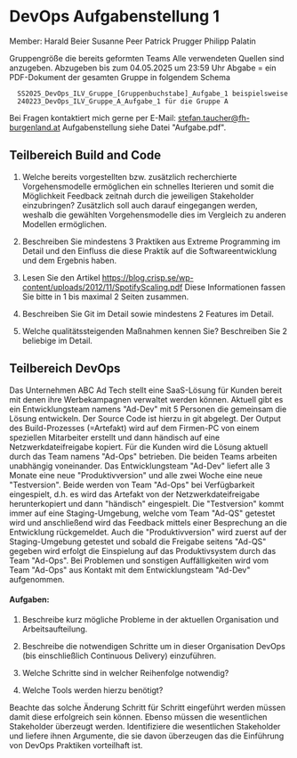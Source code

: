 # DevOps Aufgabenstellung 1

Member:
      Harald Beier
      Susanne Peer
      Patrick Prugger
      Philipp Palatin

Gruppengröße die bereits geformten Teams
Alle verwendeten Quellen sind anzugeben.
Abzugeben bis zum 04.05.2025 um 23:59 Uhr
Abgabe = ein PDF-Dokument der gesamten Gruppe in folgendem Schema
                      
      SS2025_DevOps_ILV_Gruppe_[Gruppenbuchstabe]_Aufgabe_1 beispielsweise
      240223_DevOps_ILV_Gruppe_A_Aufgabe_1 für die Gruppe A

Bei Fragen kontaktiert mich gerne per E-Mail: stefan.taucher@fh-burgenland.at
Aufgabenstellung siehe Datei "Aufgabe.pdf".


## Teilbereich Build and Code

1) Welche bereits vorgestellten bzw. zusätzlich recherchierte Vorgehensmodelle ermöglichen ein schnelles Iterieren und somit die Möglichkeit Feedback zeitnah durch die jeweiligen Stakeholder einzubringen? Zusätzlich soll auch darauf eingegangen werden, weshalb die gewählten Vorgehensmodelle dies im Vergleich zu anderen Modellen ermöglichen.

2) Beschreiben Sie mindestens 3 Praktiken aus Extreme Programming im Detail und den Einfluss die diese Praktik auf die Softwareentwicklung und dem Ergebnis haben.

3) Lesen Sie den Artikel https://blog.crisp.se/wp-content/uploads/2012/11/SpotifyScaling.pdf 
    Diese Informationen fassen Sie bitte in 1 bis maximal 2 Seiten zusammen.

4) Beschreiben Sie Git im Detail sowie mindestens 2 Features im Detail.

5) Welche qualitätssteigenden Maßnahmen kennen Sie? Beschreiben Sie 2 beliebige im Detail.

## Teilbereich DevOps

Das Unternehmen ABC Ad Tech stellt eine SaaS-Lösung für Kunden bereit mit denen ihre
Werbekampagnen verwaltet werden können.
Aktuell gibt es ein Entwicklungsteam namens "Ad-Dev" mit 5 Personen die gemeinsam die
Lösung entwickeln. Der Source Code ist hierzu in git abgelegt. Der Output des Build-Prozesses (=Artefakt) wird auf dem Firmen-PC von einem speziellen Mitarbeiter erstellt und dann händisch auf eine Netzwerkdateifreigabe kopiert.
Für die Kunden wird die Lösung aktuell durch das Team namens "Ad-Ops" betrieben.
Die beiden Teams arbeiten unabhängig voneinander.
Das Entwicklungsteam "Ad-Dev" liefert alle 3 Monate eine neue "Produktivversion" und alle zwei Woche eine neue "Testversion". Beide werden von Team "Ad-Ops" bei Verfügbarkeit eingespielt, d.h. es wird das Artefakt von der Netzwerkdateifreigabe herunterkopiert und dann "händisch" eingespielt. Die "Testversion" kommt immer auf eine Staging-Umgebung, welche vom Team "Ad-QS" getestet wird und anschließend wird das Feedback mittels einer Besprechung an die Entwicklung rückgemeldet. Auch die "Produktivversion" wird zuerst auf der Staging-Umgebung getestet und sobald die Freigabe seitens "Ad-QS" gegeben wird erfolgt die Einspielung auf das Produktivsystem durch das Team "Ad-Ops". Bei Problemen und sonstigen Auffälligkeiten wird vom Team "Ad-Ops" aus Kontakt mit dem Entwicklungsteam "Ad-Dev" aufgenommen.

#### Aufgaben:

1) Beschreibe kurz mögliche Probleme in der aktuellen Organisation und Arbeitsaufteilung.

2) Beschreibe die notwendigen Schritte um in dieser Organisation DevOps (bis einschließlich Continuous Delivery) einzuführen.

3) Welche Schritte sind in welcher Reihenfolge notwendig?

4) Welche Tools werden hierzu benötigt?

Beachte das solche Änderung Schritt für Schritt eingeführt werden müssen damit diese
erfolgreich sein können. Ebenso müssen die wesentlichen Stakeholder überzeugt werden.
Identifiziere die wesentlichen Stakeholder und liefere ihnen Argumente, die sie davon
überzeugen das die Einführung von DevOps Praktiken vorteilhaft ist.
